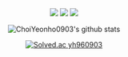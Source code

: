<div align="center">
  <a href="https://choiyeonho0903.github.io/resume/" target="_blank"><img src="https://img.shields.io/badge/Resume-181717?style=for-the-badge&logo=Github&logoColor=white"/></a>
  <a href="https://choiyeonho903.tistory.com/" target="_blank"><img src="https://img.shields.io/badge/Tech%20Blog-A100FF?style=for-the-badge&logo=Blogger&logoColor=white"/></a>
  <a href="https://choiyeonho903.tistory.com/" target="_blank"><img src="https://img.shields.io/badge/Email-03C75A?style=for-the-badge&logo=Naver&logoColor=white"/></a>
  <p></p>


![ChoiYeonho0903's github stats](https://github-readme-stats.vercel.app/api?username=ChoiYeonho0903&show_icons=true&theme=radical)

[![Solved.ac
yh960903](http://mazassumnida.wtf/api/v2/generate_badge?boj=yh960903)](https://solved.ac/yh960903)
</div>
